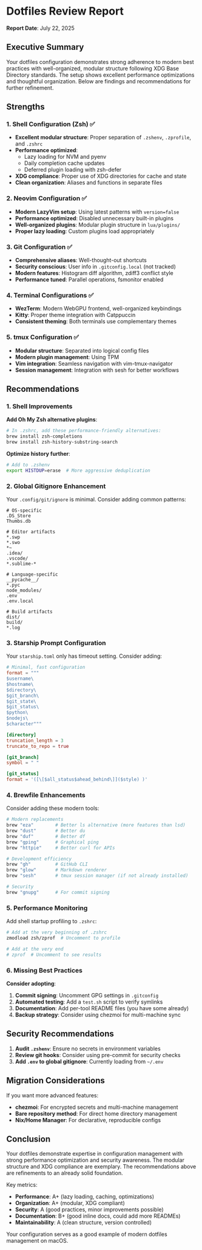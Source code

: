 # Dotfiles Review Report

**Report Date**: July 22, 2025

## Executive Summary

Your dotfiles configuration demonstrates strong adherence to modern best practices with well-organized, modular structure following XDG Base Directory standards. The setup shows excellent performance optimizations and thoughtful organization. Below are findings and recommendations for further refinement.

## Strengths

### 1. Shell Configuration (Zsh) ✅

- **Excellent modular structure**: Proper separation of `.zshenv`, `.zprofile`, and `.zshrc`
- **Performance optimized**:
  - Lazy loading for NVM and pyenv
  - Daily completion cache updates
  - Deferred plugin loading with zsh-defer
- **XDG compliance**: Proper use of XDG directories for cache and state
- **Clean organization**: Aliases and functions in separate files

### 2. Neovim Configuration ✅

- **Modern LazyVim setup**: Using latest patterns with `version=false`
- **Performance optimized**: Disabled unnecessary built-in plugins
- **Well-organized plugins**: Modular plugin structure in `lua/plugins/`
- **Proper lazy loading**: Custom plugins load appropriately

### 3. Git Configuration ✅

- **Comprehensive aliases**: Well-thought-out shortcuts
- **Security conscious**: User info in `.gitconfig.local` (not tracked)
- **Modern features**: Histogram diff algorithm, zdiff3 conflict style
- **Performance tuned**: Parallel operations, fsmonitor enabled

### 4. Terminal Configurations ✅

- **WezTerm**: Modern WebGPU frontend, well-organized keybindings
- **Kitty**: Proper theme integration with Catppuccin
- **Consistent theming**: Both terminals use complementary themes

### 5. tmux Configuration ✅

- **Modular structure**: Separated into logical config files
- **Modern plugin management**: Using TPM
- **Vim integration**: Seamless navigation with vim-tmux-navigator
- **Session management**: Integration with sesh for better workflows

## Recommendations

### 1. Shell Improvements

**Add Oh My Zsh alternative plugins**:

```bash
# In .zshrc, add these performance-friendly alternatives:
brew install zsh-completions
brew install zsh-history-substring-search
```

**Optimize history further**:

```bash
# Add to .zshenv
export HISTDUP=erase  # More aggressive deduplication
```

### 2. Global Gitignore Enhancement

Your `.config/git/ignore` is minimal. Consider adding common patterns:

```gitignore
# OS-specific
.DS_Store
Thumbs.db

# Editor artifacts
*.swp
*.swo
*~
.idea/
.vscode/
*.sublime-*

# Language-specific
__pycache__/
*.pyc
node_modules/
.env
.env.local

# Build artifacts
dist/
build/
*.log
```

### 3. Starship Prompt Configuration

Your `starship.toml` only has timeout setting. Consider adding:

```toml
# Minimal, fast configuration
format = """
$username\
$hostname\
$directory\
$git_branch\
$git_state\
$git_status\
$python\
$nodejs\
$character"""

[directory]
truncation_length = 3
truncate_to_repo = true

[git_branch]
symbol = " "

[git_status]
format = '([\[$all_status$ahead_behind\]]($style) )'
```

### 4. Brewfile Enhancements

Consider adding these modern tools:

```ruby
# Modern replacements
brew "eza"        # Better ls alternative (more features than lsd)
brew "dust"       # Better du
brew "duf"        # Better df
brew "gping"      # Graphical ping
brew "httpie"     # Better curl for APIs

# Development efficiency
brew "gh"         # GitHub CLI
brew "glow"       # Markdown renderer
brew "sesh"       # tmux session manager (if not already installed)

# Security
brew "gnupg"      # For commit signing
```

### 5. Performance Monitoring

Add shell startup profiling to `.zshrc`:

```bash
# Add at the very beginning of .zshrc
zmodload zsh/zprof  # Uncomment to profile

# Add at the very end
# zprof  # Uncomment to see results
```

### 6. Missing Best Practices

**Consider adopting**:

1. **Commit signing**: Uncomment GPG settings in `.gitconfig`
2. **Automated testing**: Add a `test.sh` script to verify symlinks
3. **Documentation**: Add per-tool README files (you have some already)
4. **Backup strategy**: Consider using chezmoi for multi-machine sync

## Security Recommendations

1. **Audit `.zshenv`**: Ensure no secrets in environment variables
2. **Review git hooks**: Consider using pre-commit for security checks
3. **Add `.env` to global gitignore**: Currently loading from `~/.env`

## Migration Considerations

If you want more advanced features:

- **chezmoi**: For encrypted secrets and multi-machine management
- **Bare repository method**: For direct home directory management
- **Nix/Home Manager**: For declarative, reproducible configs

## Conclusion

Your dotfiles demonstrate expertise in configuration management with strong performance optimization and security awareness. The modular structure and XDG compliance are exemplary. The recommendations above are refinements to an already solid foundation.

Key metrics:

- **Performance**: A+ (lazy loading, caching, optimizations)
- **Organization**: A+ (modular, XDG compliant)
- **Security**: A (good practices, minor improvements possible)
- **Documentation**: B+ (good inline docs, could add more READMEs)
- **Maintainability**: A (clean structure, version controlled)

Your configuration serves as a good example of modern dotfiles management on macOS.
